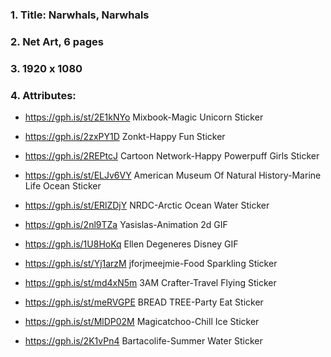 ### 1. Title: Narwhals, Narwhals
### 2. Net Art, 6 pages
### 3. 1920 x 1080
### 4. Attributes:
* https://gph.is/st/2E1kNYo
Mixbook-Magic Unicorn Sticker

* https://gph.is/2zxPY1D
Zonkt-Happy Fun Sticker

* https://gph.is/2REPtcJ
Cartoon Network-Happy Powerpuff Girls Sticker

* https://gph.is/st/ELJv6VY
American Museum Of Natural History-Marine Life Ocean Sticker

* https://gph.is/st/ERlZDjY
NRDC-Arctic Ocean Water Sticker

* https://gph.is/2nl9TZa
Yasislas-Animation 2d GIF

* https://gph.is/1U8HoKq
Ellen Degeneres Disney GIF

* https://gph.is/st/Yj1arzM
jforjmeejmie-Food Sparkling Sticker

* https://gph.is/st/md4xN5m
3AM Crafter-Travel Flying Sticker

* https://gph.is/st/meRVGPE
BREAD TREE-Party Eat Sticker 

* https://gph.is/st/MlDP02M
Magicatchoo-Chill Ice Sticker

* https://gph.is/2K1vPn4
Bartacolife-Summer Water Sticker 

